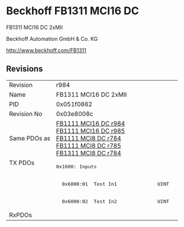# Beckhoff FB1311 MCI16 DC

FB1311 MCI16 DC 2xMII

Beckhoff Automation GmbH & Co. KG

http://www.beckhoff.com/FB1311

## Revisions
<table>
<tr>
<td>Revision</td>
<td>r984</td>
</tr>
<tr>
<td>Name</td>
<td>FB1311 MCI16 DC 2xMII</td>
</tr>
<tr>
<td>PID</td>
<td>0x051f0862</td>
</tr>
<tr>
<td>Revision No</td>
<td>0x03e8008c</td>
</tr>
<tr>
<td>Same PDOs as</td>
<td><a href="FB1111+MCI16+DC.md">FB1111 MCI16 DC r984</a><br/><a href="FB1111+MCI16+DC.md">FB1111 MCI16 DC r985</a><br/><a href="FB1111+MCI8+DC.md">FB1111 MCI8 DC r784</a><br/><a href="FB1111+MCI8+DC.md">FB1111 MCI8 DC r785</a><br/><a href="FB1311+MCI8+DC.md">FB1311 MCI8 DC r784</a></td>
</tr>
<tr>
<td rowspan=3 valign=top>TX PDOs</td>
<td><pre>0x1600: Inputs</pre></td>
<td></td>
</tr>
<tr>
<td><pre>  0x6000:01  Test In1              UINT</pre></td>
</tr>
<tr>
<td><pre>  0x6000:02  Test In2              UINT</pre></td>
</tr>
<tr>
<td>RxPDOs</td>
<td></td>
</tr>
</table>
